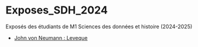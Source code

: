 # Exposes_SDH_2024
Exposés des étudiants de M1 Sciences des données et histoire (2024-2025)

- [John von Neumann : Leveque](https://github.com/PirehP1/Exposes_SDH_2024/blob/main/Exposes/Leveque_Rayan/John%20_von_Neumann.md)
